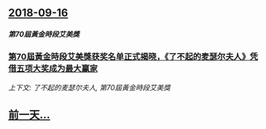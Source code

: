 ## [2018-09-16](/news/2018/09/16/index.md)

##### 第70屆黃金時段艾美獎
### [第70屆黃金時段艾美獎获奖名单正式揭晓，《了不起的麦瑟尔夫人》凭借五项大奖成为最大赢家 ](/news/2018/09/16/第70屆黃金時段艾美獎获奖名单正式揭晓-了不起的麦瑟尔夫人-凭借五项大奖成为最大赢家.md)
_上下文: 了不起的麦瑟尔夫人, 第70屆黃金時段艾美獎_

## [前一天...](/news/2018/09/13/index.md)

